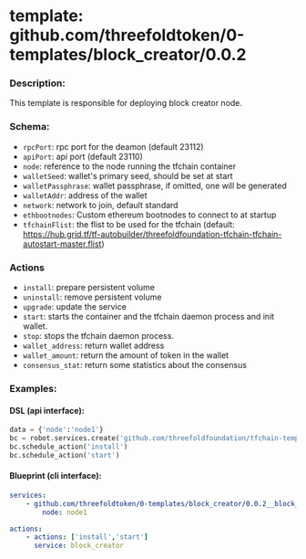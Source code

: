# template: github.com/threefoldtoken/0-templates/block_creator/0.0.2

### Description:
This template is responsible for deploying block creator node.

### Schema:

- `rpcPort`: rpc port for the deamon (default 23112)
- `apiPort`: api port (default 23110)
- `node`: reference to the node running the tfchain container
- `walletSeed`: wallet's primary seed, should be set at start
- `walletPassphrase`: wallet passphrase, if omitted, one will be generated
- `walletAddr`: address of the wallet
- `network`: network to join, default standard
- `ethbootnodes`: Custom ethereum bootnodes to connect to at startup
- `tfchainFlist`: the flist to be used for the tfchain (default: https://hub.grid.tf/tf-autobuilder/threefoldfoundation-tfchain-tfchain-autostart-master.flist)


### Actions
- `install`: prepare persistent volume
- `uninstall`: remove persistent volume
- `upgrade`: update the service
- `start`: starts the container and the tfchain daemon process and init wallet.
- `stop`: stops the tfchain daemon process.
- `wallet_address`: return wallet address
- `wallet_amount`: return the amount of token in the wallet
- `consensus_stat`: return some statistics about the consensus

### Examples:

#### DSL (api interface):

```python
data = {'node':'node1'}
bc = robot.services.create('github.com/threefoldfoundation/tfchain-templates/block_creator/0.0.2','block_creator', data)
bc.schedule_action('install')
bc.schedule_action('start')
```

#### Blueprint (cli interface):

```yaml
services:
    - github.com/threefoldtoken/0-templates/block_creator/0.0.2__block_creator:
        node: node1

actions:
    - actions: ['install','start']
      service: block_creator
```
